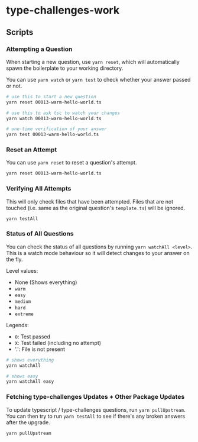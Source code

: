 # type-challenges-work

## Scripts

### Attempting a Question

When starting a new question, use `yarn reset`, which will automatically spawn the boilerplate to your working directory.

You can use `yarn watch` or `yarn test` to check whether your answer passed or not.

```sh
# use this to start a new question
yarn reset 00013-warm-hello-world.ts

# use this to ask tsc to watch your changes
yarn watch 00013-warm-hello-world.ts

# one-time verification of your answer
yarn test 00013-warm-hello-world.ts
```

### Reset an Attempt

You can use `yarn reset` to reset a question's attempt.

```sh
yarn reset 00013-warm-hello-world.ts
```

### Verifying All Attempts

This will only check files that have been attempted. Files that are not touched (i.e. same as the original question's `template.ts`) will be ignored.

```sh
yarn testAll
```

### Status of All Questions

You can check the status of all questions by running `yarn watchAll <level>`. This is a watch mode behaviour so it will detect changes to your answer on the fly.

Level values:

- None (Shows everything)
- `warm`
- `easy`
- `medium`
- `hard`
- `extreme`

Legends:

- `O`: Test passed
- `X`: Test failed (including no attempt)
- '.': File is not present

```sh
# shows everything
yarn watchAll

# shows easy
yarn watchAll easy
```

### Fetching type-challenges Updates + Other Package Updates

To update typescript / type-challenges questions, run `yarn pullUpstream`. You can then try to run `yarn testAll` to see if there's any broken answers after the upgrade.

```sh
yarn pullUpstream
```
